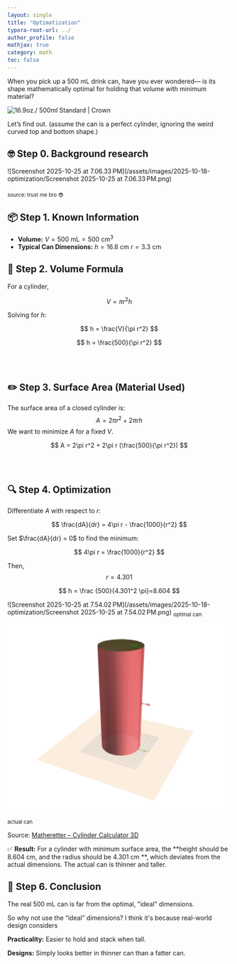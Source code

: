 ```yaml
---
layout: single
title: "Optimatization"
typora-root-url: ../
author_profile: false
mathjax: true
category: math
toc: false
---
```


When you pick up a 500 mL drink can, have you ever wondered—
 is its shape mathematically optimal for holding that volume with minimum material?

![16.9oz./ 500ml Standard | Crown](https://www.crowncork.com/sites/default/files/styles/can_large/public/2022-04/Standard-16.9oz.-211-Can-500ml-2x.jpg?itok=_t0dm8UP)

Let’s find out.
 (assume the can is a perfect cylinder, ignoring the weird curved top and bottom shape.)

## 🤓 Step 0. Background research

![Screenshot 2025-10-25 at 7.06.33 PM](/assets/images/2025-10-18-optimization/Screenshot 2025-10-25 at 7.06.33 PM.png)

<sub> source: trust me bro 😎

## 📦 Step 1. Known Information

- **Volume:** $V = 500\ \text{mL} = 500\ \text{cm}^3$
- **Typical Can Dimensions:**
   $h = 16.8\ \text{cm}$
   $r = 3.3\ \text{cm}$

## 📐 Step 2. Volume Formula

For a cylinder,


$$
V = \pi r^2 h
$$


Solving for $h$:

$$
h = \frac{V}{\pi r^2}
$$



$$
h = \frac{500}{\pi r^2}
$$


​				
​					

## ✏️ Step 3. Surface Area (Material Used)

The surface area of a closed cylinder is:
$$
A = 2\pi r^2 + 2\pi r h
$$
We want to minimize $A$ for a fixed $V$.


$$
A = 2\pi r^2 + 2\pi r (\frac{500}{\pi r^2})
$$


​				
​					

## 🔍 Step 4. Optimization

Differentiate $A$ with respect to $r$:


$$
\frac{dA}{dr} = 4\pi r - \frac{1000}{r^2}
$$

Set $\frac{dA}{dr} = 0$ to find the minimum:



$$
4\pi r = \frac{1000}{r^2}
$$


Then, 
$$
r=4.301
$$



$$
h = \frac {500}{4.301^2 \pi}=8.604
$$


![Screenshot 2025-10-25 at 7.54.02 PM](/assets/images/2025-10-18-optimization/Screenshot 2025-10-25 at 7.54.02 PM.png) <sub> optimal can

![image-20251025200052939](/assets/images/2025-10-18-optimization/image-20251025200052939.png)<sub> actual can

Source: [Matheretter – Cylinder Calculator 3D](https://www.matheretter.de/calc/cylinder)



✅ **Result:** For a cylinder with minimum surface area,
 the **height should be 8.604 cm, and the radius should be 4.301 cm **, which deviates from the actual dimensions. The actual can is thinner and taller. 

## 🧠 Step 6. Conclusion

The real 500 mL can is far from the optimal, "ideal" dimensions.

So why not use the “ideal” dimensions? I think it's because real-world design considers

**Practicality:** Easier to hold and stack when tall.

**Designs:** Simply looks better in thinner can than a fatter can.
